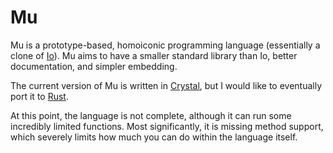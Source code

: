 # Mu

Mu is a prototype-based, homoiconic programming language (essentially a clone of [Io](http://iolanguage.org/)). Mu aims to have a smaller standard library than Io, better documentation, and simpler embedding.

The current version of Mu is written in [Crystal](http://crystal-lang.org/), but I would like to eventually port it to [Rust](https://rust-lang.org/).

At this point, the language is not complete, although it can run some incredibly limited functions. Most significantly, it is missing method support, which severely limits how much you can do within the language itself.
